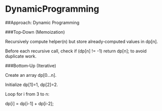 # DynamicProgramming

##Approach: Dynamic Programming

###Top‑Down (Memoization)

Recursively compute helper(n) but store already‑computed values in dp[n].

Before each recursive call, check if (dp[n] != -1) return dp[n]; to avoid duplicate work.

###Bottom‑Up (Iterative)

Create an array dp[0…n].

Initialize dp[1]=1, dp[2]=2.

Loop for i from 3 to n:

dp[i] = dp[i-1] + dp[i-2];
